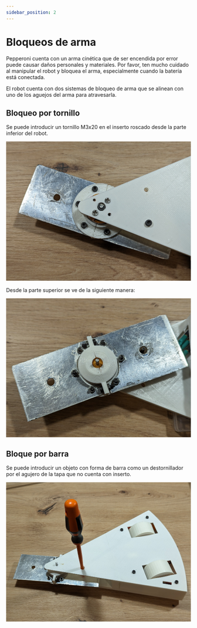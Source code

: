 ```yaml
---
sidebar_position: 2
---
```


# Bloqueos de arma

Pepperoni cuenta con un arma cinética que de ser encendida por error puede causar daños personales y materiales. Por favor, ten mucho cuidado al manipular el robot y bloquea el arma, especialmente cuando la batería está conectada.

El robot cuenta con dos sistemas de bloqueo de arma que se alinean con uno de los aguejos del arma para atravesarla.

## Bloqueo por tornillo

Se puede introducir un tornillo M3x20 en el inserto roscado desde la parte inferior del robot.

![Example banner](./assets/tornillo_de_bloqueo.jpg)

Desde la parte superior se ve de la siguiente manera:

![Example banner](./assets/arma_bloqueada_por_tornillo.jpg)

## Bloque por barra

Se puede introducir un objeto con forma de barra como un destornillador por el agujero de la tapa que no cuenta con inserto.

![Example banner](./assets/arma_bloqueada_por_barra.jpg)
